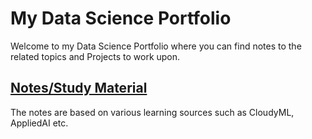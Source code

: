 # My Data Science Portfolio

Welcome to my Data Science Portfolio where you can find notes to the related topics and Projects to work upon.

## [Notes/Study Material](https://github.com/thedatadevotee/PythonNotes)
The notes are based on various learning sources such as CloudyML, AppliedAI etc.
